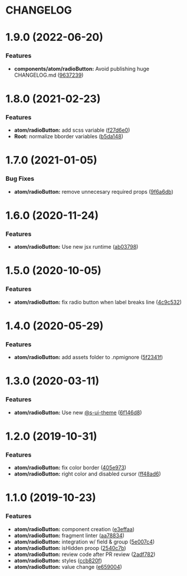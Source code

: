 # CHANGELOG

# 1.9.0 (2022-06-20)


### Features

* **components/atom/radioButton:** Avoid publishing huge CHANGELOG.md ([9637239](https://github.com/SUI-Components/sui-components/commit/9637239612fa0c7dcc7ead6d7450ee02ddd11764))



# 1.8.0 (2021-02-23)


### Features

* **atom/radioButton:** add scss variable ([f27d6e0](https://github.com/SUI-Components/sui-components/commit/f27d6e01f005cbd2b04de8b586a01cca14b82d2f))
* **Root:** normalize bborder variables ([b5da148](https://github.com/SUI-Components/sui-components/commit/b5da1482ca96b523f0c168c7040783ce78a7f14d))



# 1.7.0 (2021-01-05)


### Bug Fixes

* **atom/radioButton:** remove unnecesary required props ([9f6a6db](https://github.com/SUI-Components/sui-components/commit/9f6a6db2de22a535be1bda34dedb78cf70001589))



# 1.6.0 (2020-11-24)


### Features

* **atom/radioButton:** Use new jsx runtime ([ab03798](https://github.com/SUI-Components/sui-components/commit/ab0379868ebde2bfd95213d483195995503de7d9))



# 1.5.0 (2020-10-05)


### Features

* **atom/radioButton:** fix radio button when label breaks line ([4c9c532](https://github.com/SUI-Components/sui-components/commit/4c9c532736225d2d5eda9c9a0b732e3a5fb60d5e))



# 1.4.0 (2020-05-29)


### Features

* **atom/radioButton:** add assets folder to .npmignore ([5f2341f](https://github.com/SUI-Components/sui-components/commit/5f2341f127d9d5b9d0405b3bdb34abe6c1c5093e))



# 1.3.0 (2020-03-11)


### Features

* **atom/radioButton:** Use new [@s-ui-theme](https://github.com/s-ui-theme) ([6f146d8](https://github.com/SUI-Components/sui-components/commit/6f146d8c694fcb8f65dde78f380e86ccdbdd2a2d))



# 1.2.0 (2019-10-31)


### Features

* **atom/radioButton:** fix color border ([405e973](https://github.com/SUI-Components/sui-components/commit/405e9734921b716c661da3e9495f4a8d1ac33a42))
* **atom/radioButton:** right color and disabled cursor ([ff48ad6](https://github.com/SUI-Components/sui-components/commit/ff48ad61551645b18346fa48971436c87f523f9e))



# 1.1.0 (2019-10-23)


### Features

* **atom/radioButton:** component creation ([e3effaa](https://github.com/SUI-Components/sui-components/commit/e3effaa364648a5520befc26b7ea15c33cccc1d4))
* **atom/radioButton:** fragment linter ([aa78834](https://github.com/SUI-Components/sui-components/commit/aa78834a55c1ac019a23509b5bb671a22f341475))
* **atom/radioButton:** integration w/ field & group ([5e007c4](https://github.com/SUI-Components/sui-components/commit/5e007c44c0fe2b16003127ee52c0502bec4150f0))
* **atom/radioButton:** isHidden proop ([2540c7b](https://github.com/SUI-Components/sui-components/commit/2540c7bc851c4e8b2053857246b3af0d34eee7b5))
* **atom/radioButton:** review code after PR review ([2adf782](https://github.com/SUI-Components/sui-components/commit/2adf7821d354a0297481426d05f7beb62e9de600))
* **atom/radioButton:** styles ([ccb820f](https://github.com/SUI-Components/sui-components/commit/ccb820fcc90b90c3cb6de4b075c6d696f4c28c73))
* **atom/radioButton:** value change ([e659004](https://github.com/SUI-Components/sui-components/commit/e65900439619c1e29ec8dc5c34d2af6f1d155db1))



